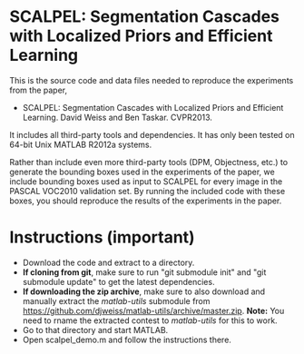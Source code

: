 SCALPEL: Segmentation Cascades with Localized Priors and Efficient Learning
=======

This is the source code and data files needed to reproduce the experiments from the paper,

  * SCALPEL: Segmentation Cascades with Localized Priors and Efficient Learning. David Weiss and Ben Taskar. CVPR2013.

It includes all third-party tools and dependencies. It has only been tested on 64-bit Unix MATLAB R2012a systems.

Rather than include even more third-party tools (DPM, Objectness, etc.) to generate the bounding boxes used in the experiments of the paper, we include bounding boxes used as input to SCALPEL for every image in the PASCAL VOC2010 validation set. By running the included code with these boxes, you should reproduce the results of the experiments in the paper.

Instructions (important)
========

  * Download the code and extract to a directory. 
  * **If cloning from git**, make sure to run "git submodule init" and "git submodule update" to get the latest dependencies. 
  * **If downloading the zip archive**, make sure to also download and manually extract the _matlab-utils_ submodule from <https://github.com/djweiss/matlab-utils/archive/master.zip>. **Note:** You need to rname the extracted contest to _matlab-utils_ for this to work.
  * Go to that directory and start MATLAB. 
  * Open scalpel_demo.m and follow the instructions there.


